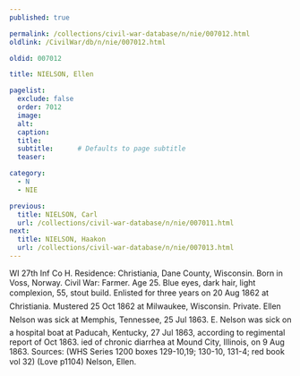 ```yaml
---
published: true

permalink: /collections/civil-war-database/n/nie/007012.html
oldlink: /CivilWar/db/n/nie/007012.html

oldid: 007012

title: NIELSON, Ellen

pagelist:
  exclude: false
  order: 7012
  image: 
  alt:
  caption:
  title:
  subtitle:      # Defaults to page subtitle
  teaser:

category: 
  - N 
  - NIE

previous:
  title: NIELSON, Carl
  url: /collections/civil-war-database/n/nie/007011.html  
next:
  title: NIELSON, Haakon
  url: /collections/civil-war-database/n/nie/007013.html   
---
```

WI 27th Inf Co H. Residence: Christiania, Dane County, Wisconsin. Born in Voss, Norway. Civil War: Farmer. Age 25. Blue eyes, dark hair, light complexion, 5&#146;5&#148;, stout build. Enlisted for three years on 20 Aug 1862 at Christiania. Mustered 25 Oct 1862 at Milwaukee, Wisconsin. Private. &#147;Ellen Nelson&#148; was sick at Memphis, Tennessee, 25 Jul 1863. &#147;E. Nelson&#148; was sick on a hospital boat at Paducah, Kentucky, 27 Jul 1863, according to regimental report of Oct 1863. ied of chronic diarrhea at Mound City, Illinois, on 9 Aug 1863. Sources: (WHS Series 1200 boxes 129-10,19; 130-10, 131-4; red book vol 32) (Love p1104) &#147;Nelson, Ellen&#148;.